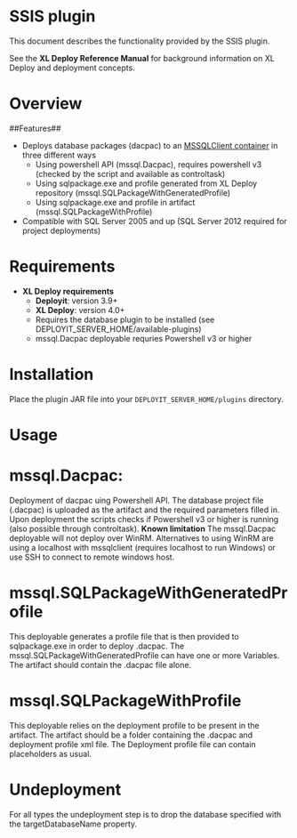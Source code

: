 # SSIS plugin #

This document describes the functionality provided by the SSIS plugin.

See the **XL Deploy Reference Manual** for background information on XL Deploy and deployment concepts.

# Overview #


##Features##

* Deploys database packages (dacpac) to an [MSSQLClient container](http://docs.xebialabs.com/releases/latest/deployit/databasePluginManual.html#sqlmssqlclient "Database plugin documentation") in three different ways
	* Using powershell API (mssql.Dacpac), requires powershell v3 (checked by the script and available as controltask)
	* Using sqlpackage.exe and profile generated from XL Deploy repository (mssql.SQLPackageWithGeneratedProfile)
	* Using sqlpackage.exe and profile in artifact (mssql.SQLPackageWithProfile)
* Compatible with SQL Server 2005 and up (SQL Server 2012 required for project deployments)

# Requirements #

* **XL Deploy requirements**
	* **Deployit**: version 3.9+
	* **XL Deploy**: version 4.0+
	* Requires the database plugin to be installed (see DEPLOYIT_SERVER_HOME/available-plugins)
	* mssql.Dacpac deployable requries Powershell v3 or higher

# Installation

Place the plugin JAR file into your `DEPLOYIT_SERVER_HOME/plugins` directory.

# Usage #

# mssql.Dacpac:
Deployment of dacpac uing Powershell API. The database project file (.dacpac) is uploaded as the artifact and the required parameters filled in. Upon deployment the scripts checks if Powershell v3 or higher is running (also possible through controltask).
**Known limitation** The mssql.Dacpac deployable will not deploy over WinRM. Alternatives to using WinRM are using a localhost with mssqlclient (requires localhost to run Windows) or use SSH to connect to remote windows host.

# mssql.SQLPackageWithGeneratedProfile
This deployable generates a profile file that is then provided to sqlpackage.exe in order to deploy .dacpac. The mssql.SQLPackageWithGeneratedProfile can have one or more Variables. The artifact should contain the .dacpac file alone.

# mssql.SQLPackageWithProfile
This deployable relies on the deployment profile to be present in the artifact. The artifact should be a folder containing the .dacpac and deployment profile xml file. The Deployment profile file can contain placeholders as usual. 

# Undeployment
For all types the undeployment step is to drop the database specified with the targetDatabaseName property.